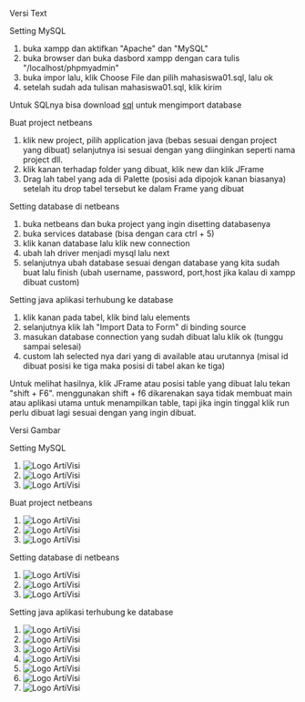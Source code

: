Versi Text

Setting MySQL
1. buka xampp dan aktifkan "Apache" dan "MySQL"
2. buka browser dan buka dasbord xampp dengan cara tulis "/localhost/phpmyadmin"
3. buka impor lalu, klik Choose File dan pilih mahasiswa01.sql, lalu ok
4. setelah sudah ada tulisan mahasiswa01.sql, klik kirim

Untuk SQLnya bisa download 
[sql](https://github.com/MXSHOOT/tabel-java/blob/main/mahasiswa01.sql "sql")
untuk mengimport database

Buat project netbeans
1. klik new project, pilih application java (bebas sesuai dengan project yang dibuat) selanjutnya isi sesuai dengan yang diinginkan seperti nama project dll.
2. klik kanan terhadap folder yang dibuat, klik new dan klik JFrame
3. Drag lah tabel yang ada di Palette (posisi ada dipojok kanan biasanya) setelah itu drop tabel tersebut ke dalam Frame yang dibuat

Setting database di netbeans
1. buka netbeans dan buka project yang ingin disetting databasenya
2. buka services database (bisa dengan cara ctrl + 5)
3. klik kanan database lalu klik new connection
4. ubah lah driver menjadi mysql lalu next
5. selanjutnya ubah database sesuai dengan database yang kita sudah buat lalu finish
(ubah username, password, port,host jika kalau di xampp dibuat custom)

Setting java aplikasi terhubung ke database
1. klik kanan pada tabel, klik bind lalu elements
2. selanjutnya klik lah "Import Data to Form" di binding source
3. masukan database connection yang sudah dibuat lalu klik ok (tunggu sampai selesai)
4. custom lah selected nya dari yang di available atau urutannya (misal id dibuat posisi ke tiga maka posisi di tabel akan ke tiga)

Untuk melihat hasilnya, klik JFrame atau posisi table yang dibuat lalu tekan "shift + F6". 
menggunakan shift + f6 dikarenakan saya tidak membuat main atau aplikasi utama untuk menampilkan table, tapi jika ingin tinggal klik run perlu dibuat lagi sesuai dengan yang ingin dibuat.

Versi Gambar

Setting MySQL
1. ![Logo ArtiVisi](foto/newdb.PNG)
2. ![Logo ArtiVisi](foto/chose.png)
3. ![Logo ArtiVisi](foto/import.PNG)

Buat project netbeans
1. ![Logo ArtiVisi](foto/newp.PNG)
2. ![Logo ArtiVisi](foto/newjf.png)
3. ![Logo ArtiVisi](foto/newtbl.png)

Setting database di netbeans
1. ![Logo ArtiVisi](foto/newcon.png)
2. ![Logo ArtiVisi](foto/chosecon.PNG)
3. ![Logo ArtiVisi](foto/chosecondb.PNG)

Setting java aplikasi terhubung ke database
1. ![Logo ArtiVisi](foto/newbin.png)
2. ![Logo ArtiVisi](foto/bin.PNG)
3. ![Logo ArtiVisi](foto/newconbin.png)
4. ![Logo ArtiVisi](foto/done.PNG)
5. ![Logo ArtiVisi](foto/chosetab.PNG)
6. ![Logo ArtiVisi](foto/posisi.PNG)
7. ![Logo ArtiVisi](foto/hasil.PNG)
